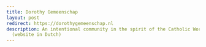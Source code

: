 ```yaml
---
title: Dorothy Gemeenschap
layout: post
redirect: https://dorothygemeenschap.nl
description: An intentional community in the spirit of the Catholic Worker movement
  (website in Dutch)
---
```

